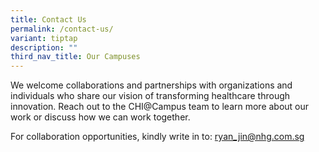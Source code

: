```yaml
---
title: Contact Us
permalink: /contact-us/
variant: tiptap
description: ""
third_nav_title: Our Campuses
---
```

<p>We welcome collaborations and partnerships with organizations and individuals
who share our vision of transforming healthcare through innovation. Reach
out to the CHI@Campus team to learn more about our work or discuss how
we can work together.</p>
<p></p>
<p>For collaboration opportunities, kindly write in to: <a href="ryan_jin@nhg.com.sg" rel="noopener nofollow" target="_blank">ryan_jin@nhg.com.sg</a>
</p>
<p></p>